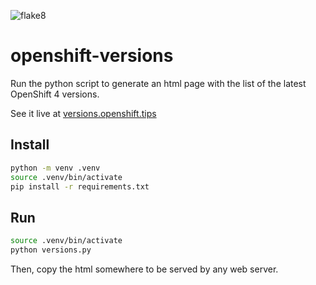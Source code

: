 ![flake8](https://github.com/danielmellado/openshift-versions/workflows/flake8/badge.svg?branch=master)

# openshift-versions

Run the python script to generate an html page with the list of the latest OpenShift 4 versions.

See it live at [versions.openshift.tips](http://versions.openshift.tips)

## Install

```bash
python -m venv .venv
source .venv/bin/activate
pip install -r requirements.txt
```

## Run

```bash
source .venv/bin/activate
python versions.py
```

Then, copy the html somewhere to be served by any web server.

